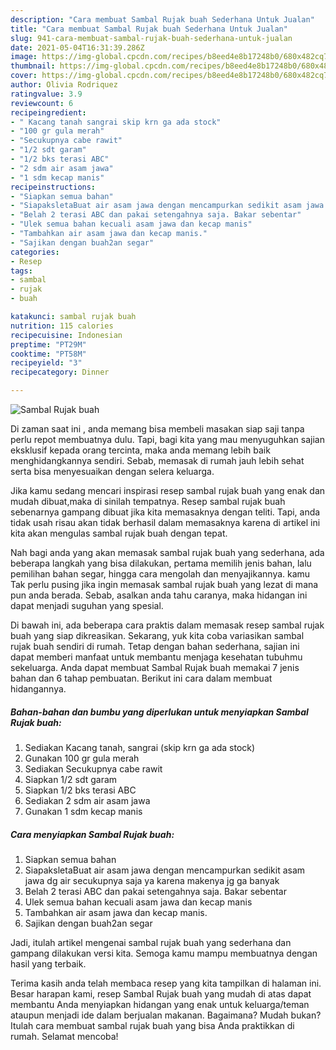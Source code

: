 ```yaml
---
description: "Cara membuat Sambal Rujak buah Sederhana Untuk Jualan"
title: "Cara membuat Sambal Rujak buah Sederhana Untuk Jualan"
slug: 941-cara-membuat-sambal-rujak-buah-sederhana-untuk-jualan
date: 2021-05-04T16:31:39.286Z
image: https://img-global.cpcdn.com/recipes/b8eed4e8b17248b0/680x482cq70/sambal-rujak-buah-foto-resep-utama.jpg
thumbnail: https://img-global.cpcdn.com/recipes/b8eed4e8b17248b0/680x482cq70/sambal-rujak-buah-foto-resep-utama.jpg
cover: https://img-global.cpcdn.com/recipes/b8eed4e8b17248b0/680x482cq70/sambal-rujak-buah-foto-resep-utama.jpg
author: Olivia Rodriquez
ratingvalue: 3.9
reviewcount: 6
recipeingredient:
- " Kacang tanah sangrai skip krn ga ada stock"
- "100 gr gula merah"
- "Secukupnya cabe rawit"
- "1/2 sdt garam"
- "1/2 bks terasi ABC"
- "2 sdm air asam jawa"
- "1 sdm kecap manis"
recipeinstructions:
- "Siapkan semua bahan"
- "SiapaksletaBuat air asam jawa dengan mencampurkan sedikit asam jawa dg air secukupnya saja ya karena makenya jg ga banyak"
- "Belah 2 terasi ABC dan pakai setengahnya saja. Bakar sebentar"
- "Ulek semua bahan kecuali asam jawa dan kecap manis"
- "Tambahkan air asam jawa dan kecap manis."
- "Sajikan dengan buah2an segar"
categories:
- Resep
tags:
- sambal
- rujak
- buah

katakunci: sambal rujak buah 
nutrition: 115 calories
recipecuisine: Indonesian
preptime: "PT29M"
cooktime: "PT58M"
recipeyield: "3"
recipecategory: Dinner

---
```



![Sambal Rujak buah](https://img-global.cpcdn.com/recipes/b8eed4e8b17248b0/680x482cq70/sambal-rujak-buah-foto-resep-utama.jpg)

Di zaman  saat ini , anda memang bisa membeli masakan siap saji tanpa perlu repot membuatnya dulu. Tapi, bagi kita yang mau menyuguhkan sajian eksklusif kepada orang tercinta, maka anda memang lebih baik menghidangkannya sendiri. Sebab, memasak di rumah jauh lebih sehat serta bisa menyesuaikan dengan selera keluarga.

Jika kamu sedang mencari inspirasi resep sambal rujak buah yang enak dan mudah dibuat,maka di sinilah tempatnya. Resep sambal rujak buah  sebenarnya gampang dibuat jika kita memasaknya dengan teliti. Tapi, anda tidak usah risau akan tidak berhasil dalam memasaknya 
karena di artikel ini kita akan mengulas sambal rujak buah dengan tepat.  



Nah bagi anda yang akan memasak sambal rujak buah yang sederhana, ada beberapa langkah yang bisa dilakukan, pertama memilih jenis bahan, lalu pemilihan bahan segar, hingga cara mengolah dan menyajikannya. kamu Tak perlu pusing jika ingin memasak sambal rujak buah yang lezat di mana pun anda berada. Sebab, asalkan anda  tahu caranya, maka hidangan ini dapat menjadi suguhan yang spesial.

Di bawah ini, ada beberapa cara praktis  dalam memasak resep sambal rujak buah yang siap dikreasikan. Sekarang, yuk kita coba variasikan sambal rujak buah sendiri di rumah. Tetap dengan bahan sederhana, sajian ini dapat memberi manfaat untuk membantu menjaga kesehatan tubuhmu sekeluarga. Anda dapat membuat Sambal Rujak buah memakai 7 jenis bahan dan 6 tahap pembuatan. Berikut ini cara dalam membuat hidangannya.

<!--inarticleads1-->

##### Bahan-bahan dan bumbu yang diperlukan untuk menyiapkan Sambal Rujak buah:

1. Sediakan  Kacang tanah, sangrai (skip krn ga ada stock)
1. Gunakan 100 gr gula merah
1. Sediakan Secukupnya cabe rawit
1. Siapkan 1/2 sdt garam
1. Siapkan 1/2 bks terasi ABC
1. Sediakan 2 sdm air asam jawa
1. Gunakan 1 sdm kecap manis




<!--inarticleads2-->

##### Cara menyiapkan Sambal Rujak buah:

1. Siapkan semua bahan
1. SiapaksletaBuat air asam jawa dengan mencampurkan sedikit asam jawa dg air secukupnya saja ya karena makenya jg ga banyak
1. Belah 2 terasi ABC dan pakai setengahnya saja. Bakar sebentar
1. Ulek semua bahan kecuali asam jawa dan kecap manis
1. Tambahkan air asam jawa dan kecap manis.
1. Sajikan dengan buah2an segar




Jadi, itulah artikel mengenai  sambal rujak buah  yang sederhana dan gampang dilakukan versi kita. Semoga kamu mampu membuatnya dengan hasil yang terbaik. 

Terima kasih anda telah membaca resep yang kita tampilkan di halaman ini. Besar harapan kami, resep  Sambal Rujak buah yang mudah di atas dapat membantu Anda menyiapkan hidangan yang enak untuk keluarga/teman ataupun menjadi ide dalam berjualan makanan. Bagaimana? Mudah bukan? Itulah cara membuat sambal rujak buah yang bisa Anda praktikkan di rumah. Selamat mencoba!


